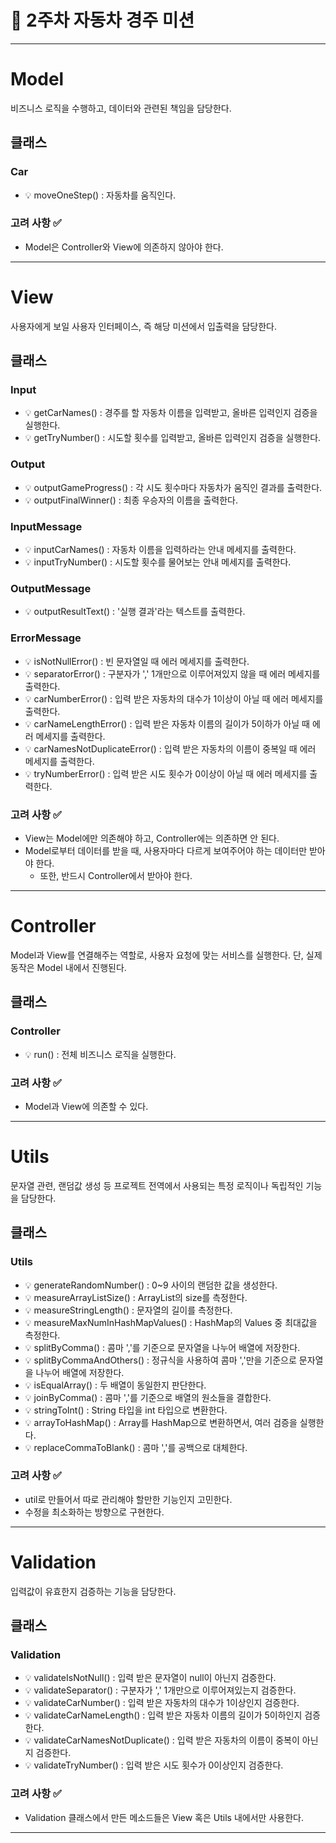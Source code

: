 # 🚗 2주차 자동차 경주 미션

---
# Model
비즈니스 로직을 수행하고, 데이터와 관련된 책임을 담당한다.

## 클래스 
### Car
- 💡 moveOneStep() : 자동차를 움직인다.


### 고려 사항 ✅
- Model은 Controller와 View에 의존하지 않아야 한다.

---

# View
사용자에게 보일 사용자 인터페이스, 즉 해당 미션에서 입출력을 담당한다.

## 클래스
### Input
- 💡 getCarNames() : 경주를 할 자동차 이름을 입력받고, 올바른 입력인지 검증을 실행한다.
- 💡 getTryNumber() : 시도할 횟수를 입력받고, 올바른 입력인지 검증을 실행한다.

### Output
- 💡 outputGameProgress() : 각 시도 횟수마다 자동차가 움직인 결과를 출력한다.
- 💡 outputFinalWinner() : 최종 우승자의 이름을 출력한다.

### InputMessage
- 💡 inputCarNames() : 자동차 이름을 입력하라는 안내 메세지를 출력한다.
- 💡 inputTryNumber() : 시도할 횟수를 물어보는 안내 메세지를 출력한다.

### OutputMessage
- 💡 outputResultText() : '실행 결과'라는 텍스트를 출력한다.

### ErrorMessage
- 💡 isNotNullError() : 빈 문자열일 때 에러 메세지를 출력한다.
- 💡 separatorError() : 구분자가 ',' 1개만으로 이루어져있지 않을 때 에러 메세지를 출력한다.
- 💡 carNumberError() : 입력 받은 자동차의 대수가 1이상이 아닐 때 에러 메세지를 출력한다.
- 💡 carNameLengthError() : 입력 받은 자동차 이름의 길이가 5이하가 아닐 때 에러 메세지를 출력한다.
- 💡 carNamesNotDuplicateError() : 입력 받은 자동차의 이름이 중복일 때 에러 메세지를 출력한다.
- 💡 tryNumberError() : 입력 받은 시도 횟수가 0이상이 아닐 때 에러 메세지를 출력한다.


### 고려 사항 ✅
- View는 Model에만 의존해야 하고, Controller에는 의존하면 안 된다.
- Model로부터 데이터를 받을 때, 사용자마다 다르게 보여주어야 하는 데이터만 받아야 한다.
  - 또한, 반드시 Controller에서 받아야 한다.

---

# Controller
Model과 View를 연결해주는 역할로, 사용자 요청에 맞는 서비스를 실행한다. 단, 실제 동작은 Model 내에서 진행된다.

## 클래스
### Controller
- 💡 run() : 전체 비즈니스 로직을 실행한다.

### 고려 사항 ✅
- Model과 View에 의존할 수 있다.

---

# Utils
문자열 관련, 랜덤값 생성 등 프로젝트 전역에서 사용되는 특정 로직이나 독립적인 기능을 담당한다.

## 클래스
### Utils
- 💡 generateRandomNumber() : 0~9 사이의 랜덤한 값을 생성한다.
- 💡 measureArrayListSize() : ArrayList의 size를 측정한다.
- 💡 measureStringLength() : 문자열의 길이를 측정한다.
- 💡 measureMaxNumInHashMapValues() : HashMap의 Values 중 최대값을 측정한다.
- 💡 splitByComma() : 콤마 ','를 기준으로 문자열을 나누어 배열에 저장한다.
- 💡 splitByCommaAndOthers() : 정규식을 사용하여 콤마 ','만을 기준으로 문자열을 나누어 배열에 저장한다.
- 💡 isEqualArray() : 두 배열이 동일한지 판단한다.
- 💡 joinByComma() : 콤마 ','를 기준으로 배열의 원소들을 결합한다.
- 💡 stringToInt() : String 타입을 int 타입으로 변환한다.
- 💡 arrayToHashMap() : Array를 HashMap으로 변환하면서, 여러 검증을 실행한다.
- 💡 replaceCommaToBlank() : 콤마 ','를 공백으로 대체한다.


### 고려 사항 ✅
- util로 만들어서 따로 관리해야 할만한 기능인지 고민한다.
- 수정을 최소화하는 방향으로 구현한다.

---

# Validation
입력값이 유효한지 검증하는 기능을 담당한다.

## 클래스
### Validation
- 💡 validateIsNotNull() : 입력 받은 문자열이 null이 아닌지 검증한다.
- 💡 validateSeparator() : 구분자가 ',' 1개만으로 이루어져있는지 검증한다.
- 💡 validateCarNumber() : 입력 받은 자동차의 대수가 1이상인지 검증한다.
- 💡 validateCarNameLength() : 입력 받은 자동차 이름의 길이가 5이하인지 검증한다.
- 💡 validateCarNamesNotDuplicate() : 입력 받은 자동차의 이름이 중복이 아닌지 검증한다.
- 💡 validateTryNumber() : 입력 받은 시도 횟수가 0이상인지 검증한다.

### 고려 사항 ✅
- Validation 클래스에서 만든 메소드들은 View 혹은 Utils 내에서만 사용한다.

---
